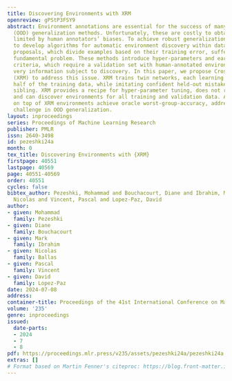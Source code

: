 ```yaml
---
title: Discovering Environments with XRM
openreview: gPStP3FSY9
abstract: Environment annotations are essential for the success of many out-of-distribution
  (OOD) generalization methods. Unfortunately, these are costly to obtain and often
  limited by human annotators’ biases. To achieve robust generalization, it is essential
  to develop algorithms for automatic environment discovery within datasets. Current
  proposals, which divide examples based on their training error, suffer from one
  fundamental problem. These methods introduce hyper-parameters and early-stopping
  criteria, which require a validation set with human-annotated environments, the
  very information subject to discovery. In this paper, we propose Cross-Risk Minimization
  (XRM) to address this issue. XRM trains twin networks, each learning from one random
  half of the training data, while imitating confident held-out mistakes made by its
  sibling. XRM provides a recipe for hyper-parameter tuning, does not require early-stopping,
  and can discover environments for all training and validation data. Algorithms built
  on top of XRM environments achieve oracle worst-group-accuracy, addressing a long-standing
  challenge in OOD generalization.
layout: inproceedings
series: Proceedings of Machine Learning Research
publisher: PMLR
issn: 2640-3498
id: pezeshki24a
month: 0
tex_title: Discovering Environments with {XRM}
firstpage: 40551
lastpage: 40569
page: 40551-40569
order: 40551
cycles: false
bibtex_author: Pezeshki, Mohammad and Bouchacourt, Diane and Ibrahim, Mark and Ballas,
  Nicolas and Vincent, Pascal and Lopez-Paz, David
author:
- given: Mohammad
  family: Pezeshki
- given: Diane
  family: Bouchacourt
- given: Mark
  family: Ibrahim
- given: Nicolas
  family: Ballas
- given: Pascal
  family: Vincent
- given: David
  family: Lopez-Paz
date: 2024-07-08
address:
container-title: Proceedings of the 41st International Conference on Machine Learning
volume: '235'
genre: inproceedings
issued:
  date-parts:
  - 2024
  - 7
  - 8
pdf: https://proceedings.mlr.press/v235/assets/pezeshki24a/pezeshki24a.pdf
extras: []
# Format based on Martin Fenner's citeproc: https://blog.front-matter.io/posts/citeproc-yaml-for-bibliographies/
---
```

